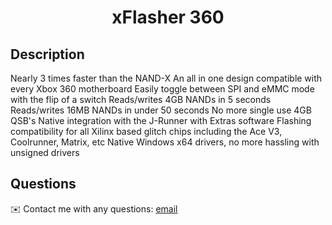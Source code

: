 
<h1 align="center">xFlasher 360</h1>
   
## Description
  
Nearly 3 times faster than the NAND-X
An all in one design compatible with every Xbox 360 motherboard
Easily toggle between SPI and eMMC mode with the flip of a switch
Reads/writes 4GB NANDs in 5 seconds
Reads/writes 16MB NANDs in under 50 seconds
No more single use 4GB QSB's
Native integration with the J-Runner with Extras software
Flashing compatibility for all Xilinx based glitch chips including the Ace V3, Coolrunner, Matrix, etc
Native Windows x64 drivers, no more hassling with unsigned drivers
  
## Questions
✉️ Contact me with any questions: [email](mailto:support@themodshop.co)<br />

    
